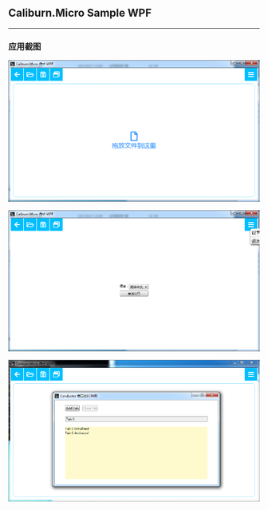 ## Caliburn.Micro Sample WPF

---

### 应用截图

![Drag and Drop](./images/Snipaste_2018-09-19_10-23-11.png)

![Settings](./images/Snipaste_2018-09-19_10-23-19.png)

![new window](./images/Snipaste_2018-09-20_09-24-09.png)